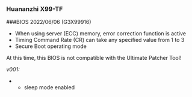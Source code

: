 ### Huananzhi X99-TF
###BIOS 2022/06/06 (G3X99916)

+ When using server (ECC) memory, error correction function is active
+ Timing Command Rate (CR) can take any specified value from 1 to 3
+ Secure Boot operating mode

At this time, this BIOS is not compatible with the Ultimate Patcher Tool!

*v001:*
* + sleep mode enabled